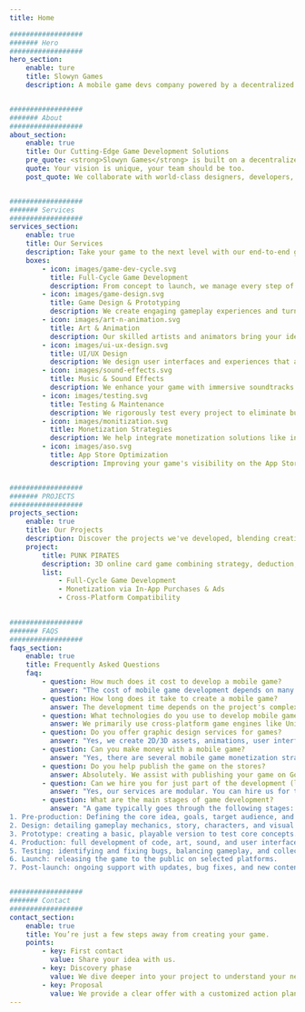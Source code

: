 ```yaml
---
title: Home

##################
####### Hero
##################
hero_section:
    enable: ture
    title: Slowyn Games
    description: A mobile game devs company powered by a decentralized network of top talent.


##################
####### About
##################    
about_section:
    enable: true
    title: Our Cutting-Edge Game Development Solutions
    pre_quote: <strong>Slowyn Games</strong> is built on a decentralized production model, designed to offer flexibility, responsiveness, and instant access to top specialized talent from around the world. For every project, we assemble a custom-built team, precisely tailored to the needs, goals, and style of the game to be developed.
    quote: Your vision is unique, your team should be too.
    post_quote: We collaborate with world-class designers, developers, and artists to deliver high-quality projects tailored to your vision. Acting as the bridge between creativity and execution, we ensure every game we craft captivates and inspires. 


##################
####### Services
##################  
services_section: 
    enable: true
    title: Our Services
    description: Take your game to the next level with our end-to-end gaming solutions.
    boxes:
        - icon: images/game-dev-cycle.svg
          title: Full-Cycle Game Development
          description: From concept to launch, we manage every step of the game development process. We deliver highperformance games using industry-leading tools like Unity and Unreal Engine. Our games are built to work seamlessly across platforms, including iOS and Android, ensuring maximum reach.
        - icon: images/game-design.svg
          title: Game Design & Prototyping
          description: We create engaging gameplay experiences and turn your ideas into tangible concepts. From mechanics to storytelling, we design fun and balanced games. Prototyping and Minimum Viable Products (MVPs) help test and refine your vision.
        - icon: images/art-n-animation.svg
          title: Art & Animation
          description: Our skilled artists and animators bring your ideas to life with stunning 2D/3D graphics, character designs, and cinematic animations that captivate players.
        - icon: images/ui-ux-design.svg
          title: UI/UX Design
          description: We design user interfaces and experiences that are sleek, intuitive, and optimized for mobile platforms, ensuring players enjoy seamless interactions with your game.
        - icon: images/sound-effects.svg
          title: Music & Sound Effects
          description: We enhance your game with immersive soundtracks and sound effects, crafting a rich audio experience that complements the gameplay and elevates player engagement.
        - icon: images/testing.svg
          title: Testing & Maintenance
          description: We rigorously test every project to eliminate bugs and ensure flawless performance. Post-launch, we provide ongoing updates, bug fixes, and fresh content to keep your game engaging over time.
        - icon: images/monitization.svg
          title: Monetization Strategies
          description: We help integrate monetization solutions like in-app purchases, ads, and subscription models to generate revenue while maintaining an enjoyable player experience.
        - icon: images/aso.svg
          title: App Store Optimization
          description: Improving your game's visibility on the App Store and Google Play through an optimized store listing, targeted keywords, and attractive visuals.


##################
####### PROJECTS
##################  
projects_section:
    enable: true
    title: Our Projects
    description: Discover the projects we've developed, blending creativity with expertise.
    project:
        title: PUNK PIRATES
        description: 3D online card game combining strategy, deduction, and bluffing, set in a unique cyberpunk-pirate universe.
        list:
            - Full-Cycle Game Development
            - Monetization via In-App Purchases & Ads
            - Cross-Platform Compatibility
            

##################
####### FAQS
##################  
faqs_section:
    enable: true
    title: Frequently Asked Questions
    faq:
        - question: How much does it cost to develop a mobile game?
          answer: "The cost of mobile game development depends on many factors: gameplay complexity, 2D or 3D graphics, number of features, integrated monetization, and more. On average, a simple mobile game can cost between €10,000 and €20,000, while a more ambitious project can exceed €50,000. We provide personalized quotes tailored to your budget."
        - question: How long does it take to create a mobile game?
          answer: The development time depends on the project's complexity. A small mobile game can be built in 6 to 8 weeks, while a more complete game may take several months. We work in agile sprints to deliver a playable prototype quickly and iterate with you.,
        - question: What technologies do you use to develop mobile games?
          answer: We primarily use cross-platform game engines like Unity and Unreal Engine, which allow us to create high-performance games compatible with both iOS and Android. The technology is chosen based on the type of game and your specific requirements.,
        - question: Do you offer graphic design services for games?
          answer: "Yes, we create 2D/3D assets, animations, user interfaces (UI), and custom visual elements adapted to your game’s style. We can also integrate existing assets if you provide them.",
        - question: Can you make money with a mobile game?
          answer: "Yes, there are several mobile game monetization strategies: in-app purchases, in-game ads, subscriptions, or premium paid games. We’ll advise you on the best approach based on your concept and target audience.",
        - question: Do you help publish the game on the stores?
          answer: Absolutely. We assist with publishing your game on Google Play and the App Store, including visuals creation, product page writing, ASO optimization, and submission processes with Apple and Google.,
        - question: Can we hire you for just part of the development (like game design or programming)?
          answer: "Yes, our services are modular. You can hire us for the entire project or just specific parts: programming, game design, UI, QA testing, etc. We adapt to your workflow.",
        - question: What are the main stages of game development? 
          answer: "A game typically goes through the following stages:
1. Pre-production: Defining the core idea, goals, target audience, and planning the project.
2. Design: detailing gameplay mechanics, story, characters, and visual direction.
3. Prototype: creating a basic, playable version to test core concepts.
4. Production: full development of code, art, sound, and user interface.
5. Testing: identifying and fixing bugs, balancing gameplay, and collecting player feedback.
6. Launch: releasing the game to the public on selected platforms.
7. Post-launch: ongoing support with updates, bug fixes, and new content.",


##################
####### Contact
##################  
contact_section:
    enable: true
    title: You’re just a few steps away from creating your game.
    points: 
        - key: First contact
          value: Share your idea with us. 
        - key: Discovery phase
          value: We dive deeper into your project to understand your needs and vision.
        - key: Proposal
          value: We provide a clear offer with a customized action plan.
---
```


